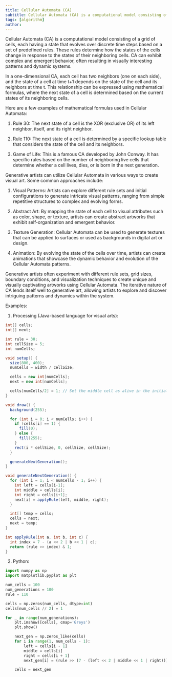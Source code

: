 ```yaml
---
title: Cellular Automata (CA)
subtitle: Cellular Automata (CA) is a computational model consisting of a grid of cells.
tags: [algorithm]
author:
---
```


Cellular Automata (CA) is a computational model consisting of a grid of cells, each having a state that evolves over discrete time steps based on a set of predefined rules. These rules determine how the states of the cells change in response to the states of their neighboring cells. CA can exhibit complex and emergent behavior, often resulting in visually interesting patterns and dynamic systems.

In a one-dimensional CA, each cell has two neighbors (one on each side), and the state of a cell at time t+1 depends on the state of the cell and its neighbors at time t. This relationship can be expressed using mathematical formulas, where the next state of a cell is determined based on the current states of its neighboring cells.

Here are a few examples of mathematical formulas used in Cellular Automata:

1. Rule 30: The next state of a cell is the XOR (exclusive OR) of its left neighbor, itself, and its right neighbor.

2. Rule 110: The next state of a cell is determined by a specific lookup table that considers the state of the cell and its neighbors.

3. Game of Life: This is a famous CA developed by John Conway. It has specific rules based on the number of neighboring live cells that determine whether a cell lives, dies, or is born in the next generation.

Generative artists can utilize Cellular Automata in various ways to create visual art. Some common approaches include:

1. Visual Patterns: Artists can explore different rule sets and initial configurations to generate intricate visual patterns, ranging from simple repetitive structures to complex and evolving forms.

2. Abstract Art: By mapping the state of each cell to visual attributes such as color, shape, or texture, artists can create abstract artworks that exhibit self-organization and emergent behavior.

3. Texture Generation: Cellular Automata can be used to generate textures that can be applied to surfaces or used as backgrounds in digital art or design.

4. Animation: By evolving the state of the cells over time, artists can create animations that showcase the dynamic behavior and evolution of the Cellular Automata patterns.

Generative artists often experiment with different rule sets, grid sizes, boundary conditions, and visualization techniques to create unique and visually captivating artworks using Cellular Automata. The iterative nature of CA lends itself well to generative art, allowing artists to explore and discover intriguing patterns and dynamics within the system.

Examples:

1. Processing (Java-based language for visual arts):

```java
int[] cells;
int[] next;

int rule = 30;
int cellSize = 5;
int numCells;

void setup() {
  size(800, 400);
  numCells = width / cellSize;

  cells = new int[numCells];
  next = new int[numCells];

  cells[numCells/2] = 1; // Set the middle cell as alive in the initial generation
}

void draw() {
  background(255);

  for (int i = 0; i < numCells; i++) {
    if (cells[i] == 1) {
      fill(0);
    } else {
      fill(255);
    }
    rect(i * cellSize, 0, cellSize, cellSize);
  }

  generateNextGeneration();
}

void generateNextGeneration() {
  for (int i = 1; i < numCells - 1; i++) {
    int left = cells[i-1];
    int middle = cells[i];
    int right = cells[i+1];
    next[i] = applyRule(left, middle, right);
  }

  int[] temp = cells;
  cells = next;
  next = temp;
}

int applyRule(int a, int b, int c) {
  int index = 7 - (a << 2 | b << 1 | c);
  return (rule >> index) & 1;
}
```

2. Python:

```python
import numpy as np
import matplotlib.pyplot as plt

num_cells = 100
num_generations = 100
rule = 110

cells = np.zeros(num_cells, dtype=int)
cells[num_cells // 2] = 1

for _ in range(num_generations):
    plt.imshow([cells], cmap='Greys')
    plt.show()

    next_gen = np.zeros_like(cells)
    for i in range(1, num_cells - 1):
        left = cells[i - 1]
        middle = cells[i]
        right = cells[i + 1]
        next_gen[i] = (rule >> (7 - (left << 2 | middle << 1 | right))) & 1

    cells = next_gen
```
